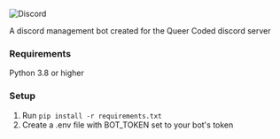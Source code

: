 ![Discord](https://img.shields.io/discord/925804557001437184?color=5865F2&label=Queer%20Coded&logo=discord&logoColor=5865F2)

A discord management bot created for the Queer Coded discord server

### Requirements
Python 3.8 or higher

### Setup
1. Run `pip install -r requirements.txt`
2. Create a .env file with BOT_TOKEN set to your bot's token

